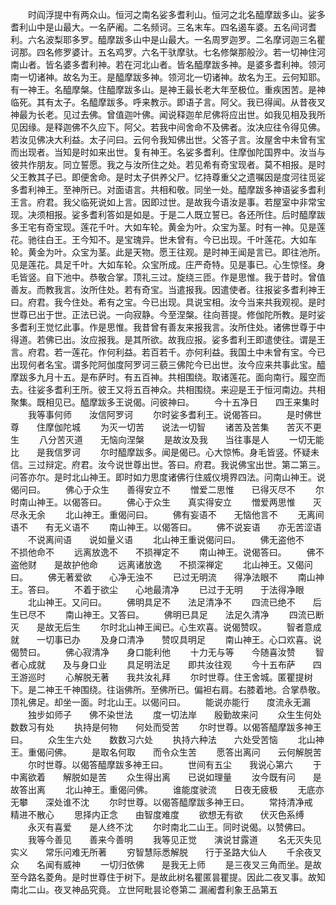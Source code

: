 <!-- { "loadSidebar": true } -->
　　时阎浮提中有两众山。恒河之南名娑多耆利山。恒河之北名醯摩跋多山。娑多耆利山中是山最大。一名萨阇。二名频诃。三名末车。四名遏车婆。五名间诃耆利。六名波梨耶多罗。醯摩跋多山中是山最大。一名周罗迦罗。二名摩诃迦三名瞿诃那。四名修罗婆计。五名鸡罗。六名干驮摩驮。七名修槃那般沙。若一切神住河南山者。皆名婆多耆利神。若在河北山者。皆名醯摩跋多神。是婆多耆利神。领河南一切诸神。故名为王。是醯摩跋多神。领河北一切诸神。故名为王。云何知耶。有一神王。名醯摩槃。住醯摩跋多山。是神王最长老大年至极位。重疾困苦。是神临死。其有太子。名醯摩跋多。呼来教示。即语子言。阿父。我已得闻。从昔夜叉神最为长老。见过去佛。曾值迦叶佛。闻说释迦牟尼佛将应出世。如我见相及我所见因缘。是释迦佛不久应下。阿父。若我中间舍命不及佛者。汝决应往令得见佛。若汝见佛决大利益。太子问曰。云何令我知佛出世。父答子言。汝屋舍中未曾有宝而出现者。当知是时如来出世。复有神王。名娑多耆利。住摩伽陀国界中。汝当与彼共作朋友。同立誓愿。我之与汝所住之处。若见希有奇宝现者。莫不相报。是时父王教其子已。即便舍命。是时太子供养父尸。忆持尊重父之遗嘱因是度河往觅娑多耆利神王。至神所已。对面语言。共相和敬。同坐一处。醯摩跋多神语娑多耆利王言。府君。我父临死说如上言。因即过世。是故我今语汝是事。若屋室中非常宝现。决须相报。娑多耆利答如是如是。于是二人既立誓已。各还所住。后时醯摩跋多王宅有奇宝现。莲花千叶。大如车轮。黄金为叶。众宝为茎。时有一神。见是莲花。驰往白王。王今知不。是宝瑰异。世未曾有。今已出现。千叶莲花。大如车轮。黄金为叶。众宝为茎。此是天物。愿王往观。是时神王闻是言已。即往池所。见是莲花。具足千叶。大如车轮。众宝所成。庄严奇特。见是事已。心生惊怪。身毛皆竖。自下池中。恭敬合掌。顶礼三过。旋绕三匝。作是思惟。我于昔时。曾值善友。而教我言。汝所住处。若有奇宝。当遣报我。因遣使者。往报娑多耆利神王曰。府君。我今住处。希有之宝。今已出现。具说宝相。汝今当来共我观视。是时世尊已出于世。正法已说。一向寂静。今至涅槃。往向菩提。修伽陀所教。是时娑多耆利王觉忆此事。作是思惟。我昔曾有善友来报我言。汝所住处。诸佛世尊于中得道。若佛已出。汝应报我。是其所欲。故我应报。娑多耆利王即遣使往。谓是王言。府君。若一莲花。作何利益。若百若千。亦何利益。我国土中未曾有宝。今已出现何者名宝。谓多陀阿伽度阿罗诃三藐三佛陀今已出世。汝今应来共事此宝。醯摩跋多九月十五。是布萨时。有五百神。共相围绕。取诸莲花。面向南行。履空而去。往娑多耆利王所。彼王又将五百神众。共相围绕。来迎是王于恒河南边。共相聚集。既相见已。醯摩跋多王说偈。问彼神曰。
　　今十五净日　　四王来集时
　　我等事何师　　汝信阿罗诃
　　尔时娑多耆利王。说偈答曰。
　　是时佛世尊　　住摩伽陀城
　　为灭一切苦　　说法一切智
　　诸苦及苦集　　苦灭不更生
　　八分苦灭道　　无恼向涅槃
　　是故汝及我　　当往事是人
　　一切无能比　　是我信罗诃
　　尔时醯摩跋多。闻是偈已。心大惊怖。身毛皆竖。怀疑未信。三过辩定。府君。汝今说世尊出世。答曰。府君。我说佛宝出世。第二第三。问答亦尔。是时北山神王。即时如力思度诸佛行住威仪境界四法。问南山神王。说偈问曰。
　　佛心于众生　　善得安立不
　　憎爱二思惟　　已得灭尽不
　　尔时南山神王。以偈答曰。
　　佛心于众生　　真实得安立
　　憎爱两思惟　　灭尽永无余
　　北山神王。重偈问曰。
　　佛有妄语不　　无恼他言不
　　无离间语不　　有无义语不
　　南山神王。以偈答曰。
　　佛不说妄语　　亦无苦涩语
　　不说离间语　　说如量义语
　　北山神王重说偈问曰。
　　佛无盗他不　　不损他命不
　　远离放逸不　　不损禅定不
　　南山神王。说偈答曰。
　　佛不盗他财　　是故护他命
　　远离诸放逸　　不损深禅定
　　北山神王。又偈问曰。
　　佛无著爱欲　　心净无浊不
　　已过无明流　　得净法眼不
　　南山神王。答曰。
　　不着于欲尘　　心地最清净
　　已过于无明　　于法得净眼
　　北山神王。又问曰。
　　佛明具足不　　法足清净不
　　四流已绝不　　后生已尽不
　　南山神王。又答曰。
　　佛明已具足　　法足久清净
　　四流已断灭　　是故无后生
　　尔时北山神王闻已。心生欢喜。说偈赞叹。
　　智者意成就　　一切事已办
　　及身口清净　　赞叹具明足
　　南山神王。心口欢喜。说偈赞曰。
　　佛心寂清净　　身口能利他
　　十力无与等　　今随喜汝赞
　　智者心成就　　及与身口业
　　具足明法足　　即共汝往观
　　今十五布萨　　四王游巡时
　　心解脱无著　　我共汝礼拜
　　尔时世尊。住王舍城。匿瞿提树下。是二神王千神围绕。往诣佛所。至佛所已。偏袒右肩。右膝着地。合掌恭敬。顶礼佛足。却坐一面。时北山王。以偈问曰。
　　能说亦能行　　度流永无漏
　　独步如师子　　佛不染世法
　　度一切法岸　　殷勤故来问
　　众生生何处　　数数习有处
　　执持是何物　　何处而受苦
　　尔时世尊。以偈答醯摩跋多神王曰。
　　众生生六处　　数数习六处
　　执持六种法　　六处受苦恼
　　北山神王。重偈问佛。
　　是取名何取　　而令众生苦
　　愿答出离问　　云何解脱苦
　　尔时世尊。以偈答醯摩跋多神王曰。
　　世间有五尘　　我说心第六
　　于中离欲着　　解脱如是苦
　　众生得出离　　已说如理量
　　汝今既有问　　是故答出离
　　北山神王。重偈问佛。
　　谁能度驶流　　日夜无疲极
　　无底亦无攀　　深处谁不沈
　　尔时世尊。以偈答醯摩跋多神王曰。
　　常持清净戒　　精进不散心
　　思择内正念　　由智度难度
　　欲想无有欲　　伏灭色系缚
　　永灭有喜爱　　是人终不沈
　　尔时南北二山王。同时说偈。以赞佛曰。
　　我等今善见　　善来今善明
　　我等见正觉　　演说甘露道
　　名无灭失见实义　　常乐问难无所著
　　穷智慧际悉解脱　　行于圣路大仙人
　　千余夜叉众　　名闻有威神
　　一切归依佛　　是我无上师
　　是三夜叉三角而坐。是故至今路名菱角。是时世尊住于树下。是故此树名瞿匿昙瞿提。因此二夜叉事。故知南北二山。夜叉神品究竟。
立世阿毗昙论卷第二
漏阇耆利象王品第五
